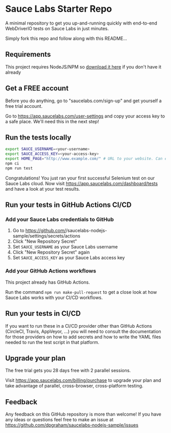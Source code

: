 # Sauce Labs Starter Repo

A minimal repository to get you up-and-running quickly with end-to-end WebDriverIO tests on Sauce Labs in just minutes.

Simply fork this repo and follow along with this README...

## Requirements

This project requires NodeJS/NPM so [download it here](https://nodejs.dev/) if you don't have it already

## Get a FREE account

Before you do anything, go to "saucelabs.com/sign-up" and get yourself a free trial account.

Go to https://app.saucelabs.com/user-settings and copy your access key to a safe place. We'll need this in the next step!

## Run the tests locally

```bash
export SAUCE_USERNAME=<your-username>
export SAUCE_ACCESS_KEY=<your-access-key>
export HOME_PAGE="http://www.example.com/" # URL to your website. Can even be 'localhost'
npm ci
npm run test
```

Congratulations! You just ran your first successful Selenium test on our Sauce Labs cloud. Now visit https://app.saucelabs.com/dashboard/tests and have a look at your test results.

## Run your tests in GitHub Actions CI/CD

### Add your Sauce Labs credentials to GitHub
1. Go to https://github.com/<your-organization>/saucelabs-nodejs-sample/settings/secrets/actions
1. Click "New Repository Secret"
1. Set `SAUCE_USERNAME` as your Sauce Labs username
1. Click "New Repository Secret" again
1. Set `SAUCE_ACCESS_KEY` as your Sauce Labs access key

### Add your GitHub Actions workflows

This project already has GitHub Actions.

Run the command `npm run make-pull-request` to get a close look at how Sauce Labs works with your CI/CD workflows.

## Run your tests in CI/CD

If you want to run these in a CI/CD provider other than GitHub Actions (CircleCI, Travis, AppVeyor, ...) you will need to consult the documentation for those providers on how to add secrets and how to write the YAML files needed to run the test script in that platform.

## Upgrade your plan

The free trial gets you 28 days free with 2 parallel sessions. 

Visit https://app.saucelabs.com/billing/purchase to upgrade your plan and take advantage of parallel, cross-browser, cross-platform testing.

## Feedback

Any feedback on this GitHub repository is more than welcome! If you have any ideas or questions feel free to make an issue at https://github.com/dpgraham/saucelabs-nodejs-sample/issues
